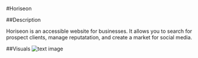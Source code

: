 #Horiseon

##Description

Horiseon is an accessible website for businesses. 
It allows you to search for prospect clients, manage reputatation, and create a market for social media.

##Visuals
![text image](https://github.com/Jason-Kodama/week-1-challenge/blob/main/assets/images/digital-marketing-meeting.jpg)
